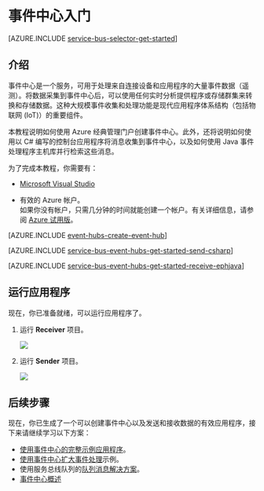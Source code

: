 <properties
	pageTitle="通过 C# 使用事件中心入门 | Azure"
	description="遵循本教程开始使用 Azure 事件中心，以通过 C# 发送事件，并使用 EventProcessorHost 通过 Java 接收事件。"
	services="event-hubs"
	documentationCenter=""
	authors="fsautomata"
	manager="timlt"
	editor=""/>

<tags
	ms.service="event-hubs"
	ms.date="06/16/2016"
	wacn.date=""/>

# 事件中心入门

[AZURE.INCLUDE [service-bus-selector-get-started](../includes/service-bus-selector-get-started.md)]

## 介绍

事件中心是一个服务，可用于处理来自连接设备和应用程序的大量事件数据（遥测）。将数据采集到事件中心后，可以使用任何实时分析提供程序或存储群集来转换和存储数据。这种大规模事件收集和处理功能是现代应用程序体系结构（包括物联网 (IoT)）的重要组件。

本教程说明如何使用 Azure 经典管理门户创建事件中心。此外，还将说明如何使用以 C# 编写的控制台应用程序将消息收集到事件中心，以及如何使用 Java 事件处理程序主机库并行检索这些消息。

为了完成本教程，你需要有：

+ [Microsoft Visual Studio](http://visualstudio.com)

+ 有效的 Azure 帐户。<br/>如果你没有帐户，只需几分钟的时间就能创建一个帐户。有关详细信息，请参阅 [Azure 试用版](/pricing/1rmb-trial)。

[AZURE.INCLUDE [event-hubs-create-event-hub](../includes/event-hubs-create-event-hub.md)]

[AZURE.INCLUDE [service-bus-event-hubs-get-started-send-csharp](../includes/service-bus-event-hubs-get-started-send-csharp.md)]

[AZURE.INCLUDE [service-bus-event-hubs-get-started-receive-ephjava](../includes/service-bus-event-hubs-get-started-receive-ephjava.md)]

## 运行应用程序

现在，你已准备就绪，可以运行应用程序了。

1.	运行 **Receiver** 项目。

	![][21]

2.	运行 **Sender** 项目。

	![][22]

## 后续步骤

现在，你已生成了一个可以创建事件中心以及发送和接收数据的有效应用程序，接下来请继续学习以下方案：

- [使用事件中心的完整示例应用程序][]。
- [使用事件中心扩大事件处理][]示例。
- 使用服务总线队列的[队列消息解决方案][]。
- [事件中心概述][]

<!-- Images. -->
[21]: ./media/event-hubs-csharp-ephjava-getstarted/ephjava.png
[22]: ./media/event-hubs-csharp-ephjava-getstarted/cs-send.png

<!-- Links -->
[Azure classic portal]: https://manage.windowsazure.cn/
[事件中心概述]: /documentation/articles/event-hubs-overview
[使用事件中心的完整示例应用程序]: https://code.msdn.microsoft.com/Service-Bus-Event-Hub-286fd097
[使用事件中心扩大事件处理]: https://code.msdn.microsoft.com/Service-Bus-Event-Hub-45f43fc3
[队列消息解决方案]: /documentation/articles/service-bus-dotnet-multi-tier-app-using-service-bus-queues
 

<!---HONumber=Mooncake_0704_2016-->